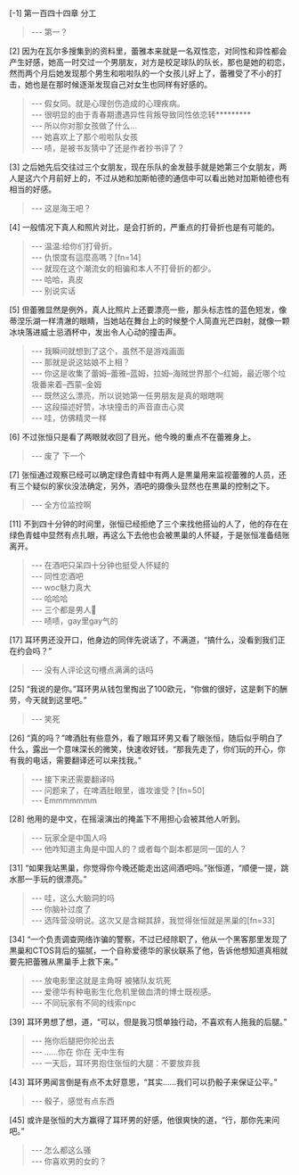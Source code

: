 
[-1] 第一百四十四章 分工
>--- 第一？<br>

[2] 因为在瓦尔多搜集到的资料里，蕾雅本来就是一名双性恋，对同性和异性都会产生好感，她高一时交过一个男朋友，对方是校足球队的队长，那也是她的初恋，然而两个月后她发现那个男生和啦啦队的一个女孩儿好上了，蕾雅受了不小的打击，她也是在那时候逐渐发现自己对女生也同样有好感的。
>--- 假女同。就是心理创伤造成的心理疾病。<br>
>--- 很明显的由于青春期遭遇异性背叛导致同性依恋转*********<br>
>--- 所以你对那女孩做了什么…<br>
>--- 她喜欢上了那个啦啦队女孩<br>
>--- 啧，是被书友猜中了还是作者抄书评了？<br>

[3] 之后她先后交往过三个女朋友，现在乐队的金发鼓手就是她第三个女朋友，两人是这六个月前好上的，不过从她和加斯帕德的通信中可以看出她对加斯帕德也有相当的好感。
>--- 这是海王吧？<br>

[4] 一般情况下真人和照片对比，是会打折的，严重点的打骨折也是有可能的。
>--- 温温:给你们打骨折。<br>
>--- 仇恨度有這麼高嗎？[fn=14]<br>
>--- 就现在这个潮流女的相骗和本人不打骨折的都少。<br>
>--- 哈哈，真皮<br>
>--- 别说实话<br>

[5] 但蕾雅显然是例外，真人比照片上还要漂亮一些，那头标志性的蓝色短发，像蒂涅乐湖一样清澈的眼睛，当她站在舞台上的时候整个人简直光芒四射，就像一颗冰块落进威士忌酒杯中，发出令人心动的撞击声。
>--- 我瞬间就想到了这个，虽然不是游戏画面<br>
>--- 那就是说这姑娘不上相？<br>
>--- 你这是收集了蕾姆–蕾雅–蓝姆，拉姆–海贼世界那个–红姆，最近哪个垃圾番来着–西蒙–金姆<br>
>--- 既然这么漂亮，所以说她第一任男朋友是真的眼瞎啊<br>
>--- 这段描述好赞，冰块撞击的声音直击心灵<br>
>--- 哇，仿佛精灵一样<br>

[6] 不过张恒只是看了两眼就收回了目光，他今晚的重点不在蕾雅身上。
>--- 废了 下一个<br>

[7] 张恒通过观察已经可以确定绿色青蛙中有两人是黒巢用来监视蕾雅的人员，还有三个疑似的家伙没法确定，另外，酒吧的摄像头显然也在黒巢的控制之下。
>--- 全方位监控啊<br>

[11] 不到四十分钟的时间里，张恒已经拒绝了三个来找他搭讪的人了，他的存在在绿色青蛙中显然有点扎眼，再这么下去他也会被黒巢的人怀疑，于是张恒准备结账离开。
>--- 在酒吧只呆四十分钟也挺受人怀疑的<br>
>--- 同性恋酒吧<br>
>--- woc魅力真大<br>
>--- 哈哈哈<br>
>--- 三个都是男人🌝<br>
>--- 啧啧，gay里gay气的<br>

[17] 耳环男还没开口，他身边的同伴先说话了，不满道，“搞什么，没看到我们正在约会吗？”
>--- 没有人评论这句槽点满满的话吗<br>

[25] “我说的是你。”耳环男从钱包里掏出了100欧元，“你做的很好，这是剩下的酬劳，今天就到这里吧。”
>--- 笑死<br>

[26] “真的吗？”啤酒肚有些意外，看了眼耳环男又看了眼张恒，随后似乎明白了什么，露出一个意味深长的微笑，快速收好钱，“那我先走了，你们玩的开心，你有我的电话，需要翻译还可以来找我。”
>--- 接下来还需要翻译吗<br>
>--- 问题来了，在啤酒肚眼里，谁攻谁受？[fn=50]<br>
>--- Emmmmmmm<br>

[28] 他用的是中文，在摇滚演出的掩盖下不用担心会被其他人听到。
>--- 玩家全是中国人吗<br>
>--- 他咋知道主角是中国人的？或者每个副本都是同一国的人？<br>

[31] “如果我站黒巢，你觉得你今晚还能走出这间酒吧吗。”张恒道，“顺便一提，跳水那一手玩的很漂亮。”
>--- 哇，这么大脑洞的吗<br>
>--- 你脑补过度了<br>
>--- 选阵营没明说。这次又是含糊其辞，我觉得张恒就是黑巢的[fn=33]<br>

[34] “一个负责调查网络诈骗的警察，不过已经除职了，他从一个黑客那里发现了黒巢和CTOS背后的猫腻，一个自称爱德华的家伙联系了他，告诉他想知道真相就要先把蕾雅从黒巢手上救下来。”
>--- 放电影里这就是主角呀 被猪队友坑死<br>
>--- 爱德华有种电影生化危机里做血清的博士既视感。<br>
>--- 不同玩家有不同的线索npc<br>

[39] 耳环男想了想，道，“可以，但是我习惯单独行动，不喜欢有人拖我的后腿。”
>--- 拖你后腿把你抡出去<br>
>--- ……你在 你在 无中生有<br>
>--- 一天后，耳环男抱住张恒的大腿：不要放弃我<br>

[43] 耳环男闻言倒是有点不太好意思，“其实……我们可以扔骰子来保证公平。”
>--- 骰子，感觉有点东西<br>

[45] 或许是张恒的大方赢得了耳环男的好感，他很爽快的道，“行，那你先来问吧。”
>--- 怎么都这么骚<br>
>--- 你喜欢男的女的？<br>
